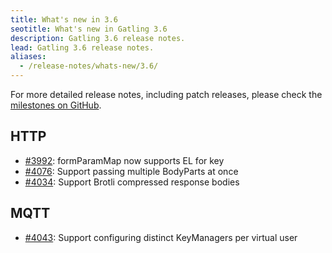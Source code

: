 ```yaml
---
title: What's new in 3.6
seotitle: What's new in Gatling 3.6
description: Gatling 3.6 release notes.
lead: Gatling 3.6 release notes.
aliases:
  - /release-notes/whats-new/3.6/
---
```


For more detailed release notes, including patch releases, please check the [milestones on GitHub](https://github.com/gatling/gatling/milestones?state=closed).

## HTTP

* [#3992](https://github.com/gatling/gatling/issues/3992): formParamMap now supports EL for key
* [#4076](https://github.com/gatling/gatling/issues/4076): Support passing multiple BodyParts at once
* [#4034](https://github.com/gatling/gatling/issues/4034): Support Brotli compressed response bodies

## MQTT

* [#4043](https://github.com/gatling/gatling/issues/4043): Support configuring distinct KeyManagers per virtual user
